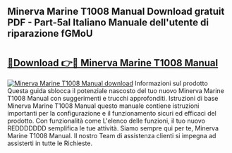 ## Minerva Marine T1008 Manual Download gratuit PDF - Part-5al Italiano Manuale dell'utente di riparazione fGMoU

# <h2><a href="http://dfajxn.blite.top/?on=Minerva+Marine+T1008+Manual">🔗Download 👉🔴 Minerva Marine T1008 Manual</a></h2>

[![Minerva Marine T1008 Manual download](https://i.imgur.com/lujVjoI.png)](http://dfajxn.blite.top/?on=Minerva+Marine+T1008+Manual)
Informazioni sul prodotto Questa guida sblocca il potenziale nascosto del tuo nuovo Minerva Marine T1008 Manual con suggerimenti e trucchi approfonditi. Istruzioni di base Minerva Marine T1008 Manual questo manuale contiene istruzioni importanti per la configurazione e il funzionamento sicuri ed efficaci del prodotto. Con funzionalità come L'elenco delle funzioni, il tuo nuovo REDDDDDDD semplifica le tue attività. Siamo sempre qui per te, Minerva Marine T1008 Manual. Il nostro Team di assistenza clienti si impegna ad assisterti in tutte le Richieste.
